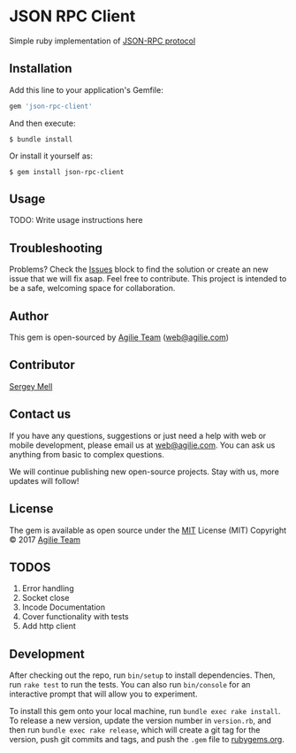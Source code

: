 # JSON RPC Client

Simple ruby implementation of [JSON-RPC protocol](https://www.jsonrpc.org/specification)

## Installation

Add this line to your application's Gemfile:

```ruby
gem 'json-rpc-client'
```

And then execute:

    $ bundle install

Or install it yourself as:

    $ gem install json-rpc-client

## Usage

TODO: Write usage instructions here

## Troubleshooting

Problems? Check the [Issues](https://github.com/agilie/json-rpc-client/issues) block to find 
the solution or create an new issue that we will fix asap. Feel free to contribute.
This project is intended to be a safe, welcoming space for collaboration.

## Author
This gem is open-sourced by [Agilie Team](https://www.agilie.com?utm_source=github&utm_medium=referral&utm_campaign=Git_Ruby&utm_term=json_rpc_client) ([web@agilie.com](mailto:web@agilie.com))

## Contributor
[Sergey Mell](https://github.com/SergeyMell)

## Contact us
If you have any questions, suggestions or just need a help with web or mobile development, 
please email us at <web@agilie.com>. You can ask us anything from basic to complex questions.

We will continue publishing new open-source projects. Stay with us, more updates will follow!

## License

The gem is available as open source under the [MIT](LICENSE.md) License (MIT) Copyright © 2017 [Agilie Team](https://www.agilie.com?utm_source=github&utm_medium=referral&utm_campaign=Git_Ruby&utm_term=json_rpc_client)

## TODOS
1. Error handling
2. Socket close
3. Incode Documentation
4. Cover functionality with tests
5. Add http client

## Development

After checking out the repo, run `bin/setup` to install dependencies. Then, run `rake test` to run the tests. You can also run `bin/console` for an interactive prompt that will allow you to experiment.

To install this gem onto your local machine, run `bundle exec rake install`. To release a new version, update the version number in `version.rb`, and then run `bundle exec rake release`, which will create a git tag for the version, push git commits and tags, and push the `.gem` file to [rubygems.org](https://rubygems.org).
